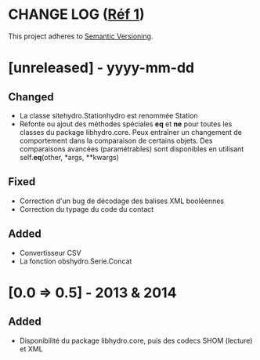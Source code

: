CHANGE LOG ([Réf 1][1])
===============================================================================

This project adheres to [Semantic Versioning][2].

# [unreleased] - yyyy-mm-dd
## Changed
- La classe sitehydro.Stationhydro est renommée Station
- Refonte ou ajout des méthodes spéciales __eq__ et __ne__ pour toutes les
  classes du package libhydro.core.  Peux entraîner un changement de
  comportement dans la comparaison de certains objets.  Des comparaisons
  avancées (paramétrables) sont disponibles en utilisant self.__eq__(other,
  *args, \**kwargs)

## Fixed
- Correction d'un bug de décodage des balises XML booléennes
- Correction du typage du code du contact

## Added
- Convertisseur CSV
- La fonction obshydro.Serie.Concat

# [0.0 => 0.5] - 2013 & 2014
## Added
- Disponibilité du package libhydro.core, puis des codecs SHOM (lecture) et XML

[1]: https://github.com/olivierlacan/keep-a-changelog "Keep a changelog"
[2]: http://semver.org "Semantic versioning"

